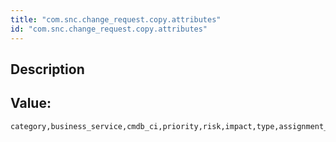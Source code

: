 ```yaml
---
title: "com.snc.change_request.copy.attributes"
id: "com.snc.change_request.copy.attributes"
---
```

## Description



## Value: 
```
category,business_service,cmdb_ci,priority,risk,impact,type,assignment_group,assigned_to,short_description,description,change_plan,backout_plan,test_plan
```